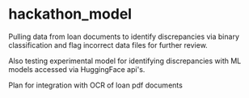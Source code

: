 # hackathon_model

Pulling data from loan documents to identify discrepancies via binary classification and flag incorrect data files for further review. 

Also testing experimental model for identifying discrepancies with ML models accessed via HuggingFace api's.

Plan for integration with OCR of loan pdf documents
